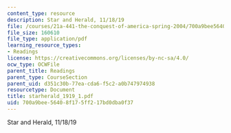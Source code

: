 ```yaml
---
content_type: resource
description: Star and Herald, 11/18/19
file: /courses/21a-441-the-conquest-of-america-spring-2004/700a9bee56408f175ff217bd0dba0f37_starherald_1919_1.pdf
file_size: 160610
file_type: application/pdf
learning_resource_types:
- Readings
license: https://creativecommons.org/licenses/by-nc-sa/4.0/
ocw_type: OCWFile
parent_title: Readings
parent_type: CourseSection
parent_uid: d351c30b-77ea-cda6-f5c2-a0b747974938
resourcetype: Document
title: starherald_1919_1.pdf
uid: 700a9bee-5640-8f17-5ff2-17bd0dba0f37
---
```

Star and Herald, 11/18/19